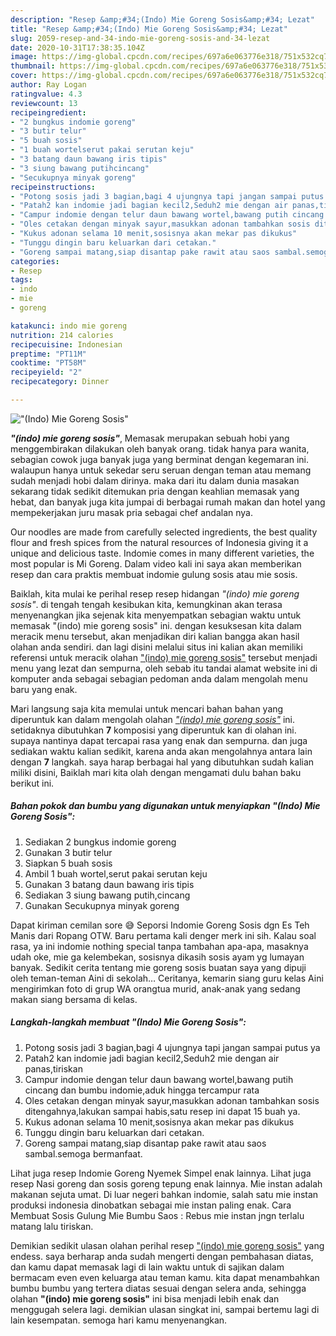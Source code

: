 ```yaml
---
description: "Resep &amp;#34;(Indo) Mie Goreng Sosis&amp;#34; Lezat"
title: "Resep &amp;#34;(Indo) Mie Goreng Sosis&amp;#34; Lezat"
slug: 2059-resep-and-34-indo-mie-goreng-sosis-and-34-lezat
date: 2020-10-31T17:38:35.104Z
image: https://img-global.cpcdn.com/recipes/697a6e063776e318/751x532cq70/indo-mie-goreng-sosis-foto-resep-utama.jpg
thumbnail: https://img-global.cpcdn.com/recipes/697a6e063776e318/751x532cq70/indo-mie-goreng-sosis-foto-resep-utama.jpg
cover: https://img-global.cpcdn.com/recipes/697a6e063776e318/751x532cq70/indo-mie-goreng-sosis-foto-resep-utama.jpg
author: Ray Logan
ratingvalue: 4.3
reviewcount: 13
recipeingredient:
- "2 bungkus indomie goreng"
- "3 butir telur"
- "5 buah sosis"
- "1 buah wortelserut pakai serutan keju"
- "3 batang daun bawang iris tipis"
- "3 siung bawang putihcincang"
- "Secukupnya minyak goreng"
recipeinstructions:
- "Potong sosis jadi 3 bagian,bagi 4 ujungnya tapi jangan sampai putus ya"
- "Patah2 kan indomie jadi bagian kecil2,Seduh2 mie dengan air panas,tiriskan"
- "Campur indomie dengan telur daun bawang wortel,bawang putih cincang dan bumbu indomie,aduk hingga tercampur rata"
- "Oles cetakan dengan minyak sayur,masukkan adonan tambahkan sosis ditengahnya,lakukan sampai habis,satu resep ini dapat 15 buah ya."
- "Kukus adonan selama 10 menit,sosisnya akan mekar pas dikukus"
- "Tunggu dingin baru keluarkan dari cetakan."
- "Goreng sampai matang,siap disantap pake rawit atau saos sambal.semoga bermanfaat."
categories:
- Resep
tags:
- indo
- mie
- goreng

katakunci: indo mie goreng 
nutrition: 214 calories
recipecuisine: Indonesian
preptime: "PT11M"
cooktime: "PT58M"
recipeyield: "2"
recipecategory: Dinner

---
```



![&#34;(Indo) Mie Goreng Sosis&#34;](https://img-global.cpcdn.com/recipes/697a6e063776e318/751x532cq70/indo-mie-goreng-sosis-foto-resep-utama.jpg)

<b><i>&#34;(indo) mie goreng sosis&#34;</i></b>, Memasak merupakan sebuah hobi yang menggembirakan dilakukan oleh banyak orang. tidak hanya para wanita, sebagian cowok juga banyak juga yang berminat dengan kegemaran ini. walaupun hanya untuk sekedar seru seruan dengan teman atau memang sudah menjadi hobi dalam dirinya. maka dari itu dalam dunia masakan sekarang tidak sedikit ditemukan pria dengan keahlian memasak yang hebat, dan banyak juga kita jumpai di berbagai rumah makan dan hotel yang mempekerjakan juru masak pria sebagai chef andalan nya.

Our noodles are made from carefully selected ingredients, the best quality flour and fresh spices from the natural resources of Indonesia giving it a unique and delicious taste. Indomie comes in many different varieties, the most popular is Mi Goreng. Dalam video kali ini saya akan memberikan resep dan cara praktis membuat indomie gulung sosis atau mie sosis.

Baiklah, kita mulai ke perihal resep resep hidangan <i>&#34;(indo) mie goreng sosis&#34;</i>. di tengah tengah kesibukan kita, kemungkinan akan terasa menyenangkan jika sejenak kita menyempatkan sebagian waktu untuk memasak &#34;(indo) mie goreng sosis&#34; ini. dengan kesuksesan kita dalam meracik menu tersebut, akan menjadikan diri kalian bangga akan hasil olahan anda sendiri. dan lagi disini melalui situs ini kalian akan memiliki referensi untuk meracik olahan <u>&#34;(indo) mie goreng sosis&#34;</u> tersebut menjadi menu yang lezat dan sempurna, oleh sebab itu tandai alamat website ini di komputer anda sebagai sebagian pedoman anda dalam mengolah menu baru yang enak.


Mari langsung saja kita memulai untuk mencari bahan bahan yang diperuntuk kan dalam mengolah olahan <u><i>&#34;(indo) mie goreng sosis&#34;</i></u> ini. setidaknya dibutuhkan <b>7</b> komposisi yang diperuntuk kan di olahan ini. supaya nantinya dapat tercapai rasa yang enak dan sempurna. dan juga sediakan waktu kalian sedikit, karena anda akan mengolahnya antara lain dengan <b>7</b> langkah. saya harap berbagai hal yang dibutuhkan sudah kalian miliki disini, Baiklah mari kita olah dengan mengamati dulu bahan baku berikut ini.

<!--inarticleads1-->

##### Bahan pokok dan bumbu yang digunakan untuk menyiapkan &#34;(Indo) Mie Goreng Sosis&#34;:

1. Sediakan 2 bungkus indomie goreng
1. Gunakan 3 butir telur
1. Siapkan 5 buah sosis
1. Ambil 1 buah wortel,serut pakai serutan keju
1. Gunakan 3 batang daun bawang iris tipis
1. Sediakan 3 siung bawang putih,cincang
1. Gunakan Secukupnya minyak goreng


Dapat kiriman cemilan sore 😅 Seporsi Indomie Goreng Sosis dgn Es Teh Manis dari Ropang OTW. Baru pertama kali denger merk ini sih. Kalau soal rasa, ya ini indomie nothing special tanpa tambahan apa-apa, masaknya udah oke, mie ga kelembekan, sosisnya dikasih sosis ayam yg lumayan banyak. Sedikit cerita tentang mie goreng sosis buatan saya yang dipuji oleh teman-teman Aini di sekolah… Ceritanya, kemarin siang guru kelas Aini mengirimkan foto di grup WA orangtua murid, anak-anak yang sedang makan siang bersama di kelas. 

<!--inarticleads2-->

##### Langkah-langkah membuat &#34;(Indo) Mie Goreng Sosis&#34;:

1. Potong sosis jadi 3 bagian,bagi 4 ujungnya tapi jangan sampai putus ya
1. Patah2 kan indomie jadi bagian kecil2,Seduh2 mie dengan air panas,tiriskan
1. Campur indomie dengan telur daun bawang wortel,bawang putih cincang dan bumbu indomie,aduk hingga tercampur rata
1. Oles cetakan dengan minyak sayur,masukkan adonan tambahkan sosis ditengahnya,lakukan sampai habis,satu resep ini dapat 15 buah ya.
1. Kukus adonan selama 10 menit,sosisnya akan mekar pas dikukus
1. Tunggu dingin baru keluarkan dari cetakan.
1. Goreng sampai matang,siap disantap pake rawit atau saos sambal.semoga bermanfaat.


Lihat juga resep Indomie Goreng Nyemek Simpel enak lainnya. Lihat juga resep Nasi goreng dan sosis goreng tepung enak lainnya. Mie instan adalah makanan sejuta umat. Di luar negeri bahkan indomie, salah satu mie instan produksi indonesia dinobatkan sebagai mie instan paling enak. Cara Membuat Sosis Gulung Mie Bumbu Saos : Rebus mie instan jngn terlalu matang lalu tiriskan. 

Demikian sedikit ulasan olahan perihal resep <u>&#34;(indo) mie goreng sosis&#34;</u> yang endess. saya berharap anda sudah mengerti dengan pembahasan diatas, dan kamu dapat memasak lagi di lain waktu untuk di sajikan dalam bermacam even even keluarga atau teman kamu. kita dapat menambahkan bumbu bumbu yang tertera diatas sesuai dengan selera anda, sehingga olahan <b>&#34;(indo) mie goreng sosis&#34;</b> ini bisa menjadi lebih enak dan menggugah selera lagi. demikian ulasan singkat ini, sampai bertemu lagi di lain kesempatan. semoga hari kamu menyenangkan.
